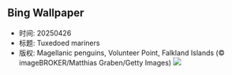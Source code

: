 ## Bing Wallpaper
- 时间: 20250426
- 标题: Tuxedoed mariners
- 版权: Magellanic penguins, Volunteer Point, Falkland Islands (© imageBROKER/Matthias Graben/Getty Images)
![](https://cn.bing.com/th?id=OHR.MagellanicPenguin_EN-US3332048594_UHD.jpg&rf=LaDigue_UHD.jpg&pid=hp&w=3840&h=2160&rs=1&c=4)
